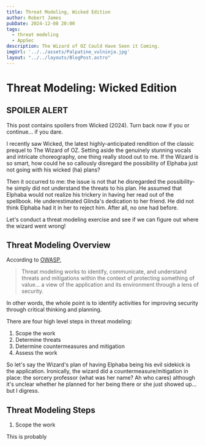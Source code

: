 ```yaml
---
title: Threat Modeling, Wicked Edition
author: Robert James
pubDate: 2024-12-08 20:00
tags:
  - threat modeling
  - AppSec
description: The Wizard of OZ Could Have Seen it Coming.
imgUrl: '../../assets/Palpatine_vulninja.jpg'
layout: "../../layouts/BlogPost.astro"
---
```


# Threat Modeling: Wicked Edition

## SPOILER ALERT

This post contains spoilers from Wicked (2024). Turn back now if you or continue... if you dare.

I recently saw Wicked, the latest highly-anticipated rendition of the classic prequel to The Wizard of OZ. Setting aside the genuinely stunning vocals and intricate choreography, one thing really stood out to me. If the Wizard is so smart, how could he so callously disregard the possibility of Elphaba just not going with his wicked (ha) plans?

Then it occurred to me: the issue is not that he disregarded the possibility- he simply did not understand the threats to his plan. He assumed that Elphaba would not realize his trickery in having her read out of the spellbook. He underestimated Glinda's dedication to her friend. He did not think Elphaba had it in her to reject him. After all, no one had before.

Let's conduct a threat modeling exercise and see if we can figure out where the wizard went wrong!

## Threat Modeling Overview

According to [OWASP](https://owasp.org/www-community/Threat_Modeling), 
> Threat modeling works to identify, communicate, and understand threats and mitigations within the context of protecting something of value... a view of the application and its environment through a lens of security.

In other words, the whole point is to identify activities for improving security through critical thinking and planning.

There are four high level steps in threat modeling:
1. Scope the work
2. Determine threats
3. Determine countermeasures and mitigation
4. Assess the work

So let's say the Wizard's plan of having Elphaba being his evil sidekick is the application. Ironically, the wizard did a countermeasure/mitigation in place: the sorcery professor (what was her name? Ah who cares) although it's unclear whether he planned for her being there or she just showed up... but I digress.

## Threat Modeling Steps

1. Scope the work

This is probably  
